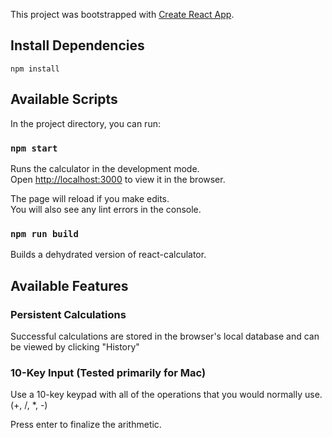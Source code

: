 This project was bootstrapped with [Create React App](https://github.com/facebook/create-react-app).

## Install Dependencies

```
npm install
```

## Available Scripts

In the project directory, you can run:

### `npm start`

Runs the calculator in the development mode.<br>
Open [http://localhost:3000](http://localhost:3000) to view it in the browser.

The page will reload if you make edits.<br>
You will also see any lint errors in the console.

### `npm run build`

Builds a dehydrated version of react-calculator.

## Available Features

### Persistent Calculations
Successful calculations are stored in the browser's local database and can be viewed by clicking "History"

### 10-Key Input (Tested primarily for Mac)
Use a 10-key keypad with all of the operations that you would normally use. (+, /, *, -)

Press enter to finalize the arithmetic.
